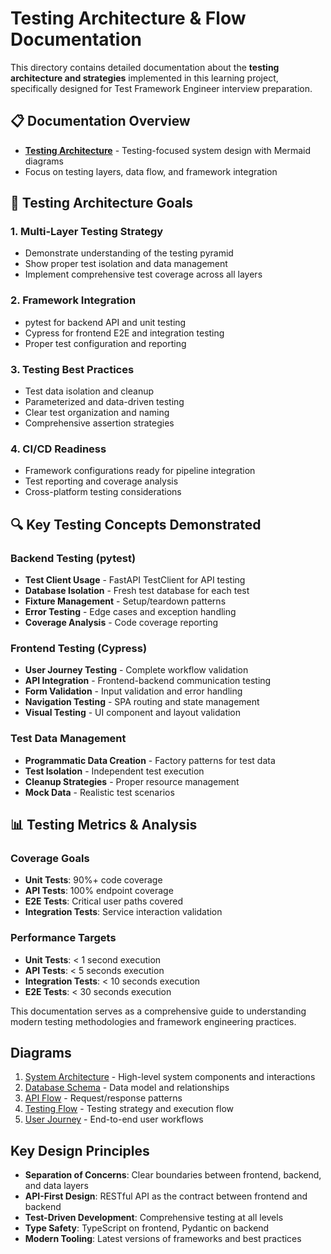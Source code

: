 # Testing Architecture & Flow Documentation

This directory contains detailed documentation about the **testing architecture and strategies** implemented in this learning project, specifically designed for Test Framework Engineer interview preparation.

## 📋 Documentation Overview

- **[Testing Architecture](./system-architecture-testing.md)** - Testing-focused system design with Mermaid diagrams
- Focus on testing layers, data flow, and framework integration

## 🎯 Testing Architecture Goals

### 1. **Multi-Layer Testing Strategy**
- Demonstrate understanding of the testing pyramid
- Show proper test isolation and data management
- Implement comprehensive test coverage across all layers

### 2. **Framework Integration**
- pytest for backend API and unit testing
- Cypress for frontend E2E and integration testing
- Proper test configuration and reporting

### 3. **Testing Best Practices**
- Test data isolation and cleanup
- Parameterized and data-driven testing
- Clear test organization and naming
- Comprehensive assertion strategies

### 4. **CI/CD Readiness**
- Framework configurations ready for pipeline integration
- Test reporting and coverage analysis
- Cross-platform testing considerations

## 🔍 Key Testing Concepts Demonstrated

### Backend Testing (pytest)
- **Test Client Usage** - FastAPI TestClient for API testing
- **Database Isolation** - Fresh test database for each test
- **Fixture Management** - Setup/teardown patterns
- **Error Testing** - Edge cases and exception handling
- **Coverage Analysis** - Code coverage reporting

### Frontend Testing (Cypress)
- **User Journey Testing** - Complete workflow validation
- **API Integration** - Frontend-backend communication testing
- **Form Validation** - Input validation and error handling
- **Navigation Testing** - SPA routing and state management
- **Visual Testing** - UI component and layout validation

### Test Data Management
- **Programmatic Data Creation** - Factory patterns for test data
- **Test Isolation** - Independent test execution
- **Cleanup Strategies** - Proper resource management
- **Mock Data** - Realistic test scenarios

## 📊 Testing Metrics & Analysis

### Coverage Goals
- **Unit Tests**: 90%+ code coverage
- **API Tests**: 100% endpoint coverage
- **E2E Tests**: Critical user paths covered
- **Integration Tests**: Service interaction validation

### Performance Targets
- **Unit Tests**: < 1 second execution
- **API Tests**: < 5 seconds execution
- **Integration Tests**: < 10 seconds execution
- **E2E Tests**: < 30 seconds execution

This documentation serves as a comprehensive guide to understanding modern testing methodologies and framework engineering practices.

## Diagrams

1. [System Architecture](./system-architecture.md) - High-level system components and interactions
2. [Database Schema](./database-schema.md) - Data model and relationships
3. [API Flow](./api-flow.md) - Request/response patterns
4. [Testing Flow](./testing-flow.md) - Testing strategy and execution flow
5. [User Journey](./user-journey.md) - End-to-end user workflows

## Key Design Principles

- **Separation of Concerns**: Clear boundaries between frontend, backend, and data layers
- **API-First Design**: RESTful API as the contract between frontend and backend
- **Test-Driven Development**: Comprehensive testing at all levels
- **Type Safety**: TypeScript on frontend, Pydantic on backend
- **Modern Tooling**: Latest versions of frameworks and best practices
